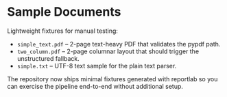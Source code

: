 # Sample Documents

Lightweight fixtures for manual testing:

- `simple_text.pdf` – 2-page text-heavy PDF that validates the pypdf path.
- `two_column.pdf` – 2-page columnar layout that should trigger the unstructured fallback.
- `simple.txt` – UTF-8 text sample for the plain text parser.

The repository now ships minimal fixtures generated with reportlab so you can
exercise the pipeline end-to-end without additional setup.

